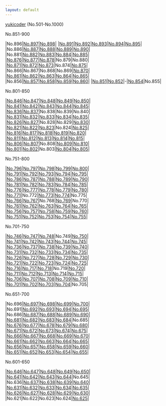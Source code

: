 ```yaml
---
layout: default
---
```

[yukicoder](https://yukicoder.me/) (No.501-No.1000)

No.851-900

|No.896|[No.897](yuk02/018/y0897.html)|[No.898](yuk02/018/y0898.html)|
|[No.891](yuk02/018/y0891.html)|[No.892](yuk02/018/y0892.html)|[No.893](yuk02/018/y0893.html)|[No.894](yuk02/018/y0894.html)|[No.895](yuk02/018/y0895.html)|
|No.886|[No.887](yuk02/018/y0887.html)|[No.888](yuk02/018/y0888.html)|[No.889](yuk02/018/y0889.html)|[No.890](yuk02/018/y0890.html)|
|No.881|[No.882](yuk02/018/y0882.html)|[No.883](yuk02/018/y0883.html)|[No.884](yuk02/018/y0884.html)|[No.885](yuk02/018/y0885.html)|
|[No.876](yuk02/018/y0876.html)|[No.877](yuk02/018/y0877.html)|[No.878](yuk02/018/y0878.html)|No.879|No.880|
|[No.871](yuk02/018/y0871.html)|[No.872](yuk02/018/y0872.html)|[No.873](yuk02/018/y0873.html)|No.874|[No.875](yuk02/018/y0875.html)|
|No.866|No.867|No.868|No.869|[No.870](yuk02/018/y0870.html)|
|[No.861](yuk02/018/y0861.html)|[No.862](yuk02/018/y0862.html)|[No.863](yuk02/018/y0863.html)|[No.864](yuk02/018/y0864.html)|[No.865](yuk02/018/y0865.html)|
|No.856|[No.857](yuk02/018/y0857.html)|[No.858](yuk02/018/y0858.html)|[No.859](yuk02/018/y0859.html)|[No.860](yuk02/018/y0860.html)|
|[No.851](yuk02/018/y0851.html)|[No.852](yuk02/018/y0852.html)|-|[No.854](yuk02/018/y0854.html)|No.855|

No.801-850

|[No.846](yuk02/017/y0846.html)|[No.847](yuk02/017/y0847.html)|[No.848](yuk02/017/y0848.html)|[No.849](yuk02/017/y0849.html)|[No.850](yuk02/017/y0850.html)|
|[No.841](yuk02/017/y0841.html)|[No.842](yuk02/017/y0842.html)|[No.843](yuk02/017/y0843.html)|[No.844](yuk02/017/y0844.html)|[No.845](yuk02/017/y0845.html)|
|[No.836](yuk02/017/y0836.html)|[No.837](yuk02/017/y0837.html)|No.838|No.839|No.840|
|[No.831](yuk02/017/y0831.html)|[No.832](yuk02/017/y0832.html)|[No.833](yuk02/017/y0833.html)|[No.834](yuk02/017/y0834.html)|[No.835](yuk02/017/y0835.html)|
|[No.826](yuk02/017/y0826.html)|[No.827](yuk02/017/y0827.html)|No.828|No.829|[No.830](yuk02/017/y0830.html)|
|[No.821](yuk02/017/y0821.html)|[No.822](yuk02/017/y0822.html)|[No.823](yuk02/017/y0823.html)|No.824|[No.825](yuk02/017/y0825.html)|
|[No.816](yuk02/017/y0816.html)|[No.817](yuk02/017/y0817.html)|[No.818](yuk02/017/y0818.html)|[No.819](yuk02/017/y0819.html)|[No.820](yuk02/017/y0820.html)|
|[No.811](yuk02/017/y0811.html)|[No.812](yuk02/017/y0812.html)|[No.813](yuk02/017/y0813.html)|[No.814](yuk02/017/y0814.html)|[No.815](yuk02/017/y0815.html)|
|[No.806](yuk02/017/y0806.html)|[No.807](yuk02/017/y0807.html)|No.808|[No.809](yuk02/017/y0809.html)|[No.810](yuk02/017/y0810.html)|
|[No.801](yuk02/017/y0801.html)|[No.802](yuk02/017/y0802.html)|No.803|[No.804](yuk02/017/y0804.html)|[No.805](yuk02/017/y0805.html)|

No.751-800

|[No.796](yuk02/016/y0796.html)|[No.797](yuk02/016/y0797.html)|[No.798](yuk02/016/y0798.html)|[No.799](yuk02/016/y0799.html)|[No.800](yuk02/016/y0800.html)|
|[No.791](yuk02/016/y0791.html)|[No.792](yuk02/016/y0792.html)|[No.793](yuk02/016/y0793.html)|[No.794](yuk02/016/y0794.html)|[No.795](yuk02/016/y0795.html)|
|[No.786](yuk02/016/y0786.html)|[No.787](yuk02/016/y0787.html)|[No.788](yuk02/016/y0788.html)|[No.789](yuk02/016/y0789.html)|[No.790](yuk02/016/y0790.html)|
|[No.781](yuk02/016/y0781.html)|[No.782](yuk02/016/y0782.html)|[No.783](yuk02/016/y0783.html)|[No.784](yuk02/016/y0784.html)|[No.785](yuk02/016/y0785.html)|
|[No.776](yuk02/016/y0776.html)|[No.777](yuk02/016/y0777.html)|[No.778](yuk02/016/y0778.html)|[No.779](yuk02/016/y0779.html)|[No.780](yuk02/016/y0780.html)|
|[No.771](yuk02/016/y0771.html)|No.772|[No.773](yuk02/016/y0773.html)|[No.774](yuk02/016/y0774.html)|No.775|
|[No.766](yuk02/016/y0766.html)|[No.767](yuk02/016/y0767.html)|No.768|[No.769](yuk02/016/y0769.html)|No.770|
|[No.761](yuk02/016/y0761.html)|[No.762](yuk02/016/y0762.html)|[No.763](yuk02/016/y0763.html)|[No.764](yuk02/016/y0764.html)|[No.765](yuk02/016/y0765.html)|
|[No.756](yuk02/016/y0756.html)|[No.757](yuk02/016/y0757.html)|[No.758](yuk02/016/y0758.html)|[No.759](yuk02/016/y0759.html)|[No.760](yuk02/016/y0760.html)|
|[No.751](yuk02/016/y0751.html)|[No.752](yuk02/016/y0752.html)|[No.753](yuk02/016/y0753.html)|[No.754](yuk02/016/y0754.html)|[No.755](yuk02/016/y0755.html)|

No.701-750

|[No.746](yuk02/015/y0746.html)|[No.747](yuk02/015/y0747.html)|[No.748](yuk02/015/y0748.html)|No.749|[No.750](yuk02/015/y0750.html)|
|[No.741](yuk02/015/y0741.html)|[No.742](yuk02/015/y0742.html)|[No.743](yuk02/015/y0743.html)|[No.744](yuk02/015/y0744.html)|[No.745](yuk02/015/y0745.html)|
|[No.736](yuk02/015/y0736.html)|[No.737](yuk02/015/y0737.html)|[No.738](yuk02/015/y0738.html)|[No.739](yuk02/015/y0739.html)|[No.740](yuk02/015/y0740.html)|
|[No.731](yuk02/015/y0731.html)|[No.732](yuk02/015/y0732.html)|[No.733](yuk02/015/y0733.html)|[No.734](yuk02/015/y0734.html)|[No.735](yuk02/015/y0735.html)|
|[No.726](yuk02/015/y0726.html)|[No.727](yuk02/015/y0727.html)|[No.728](yuk02/015/y0728.html)|[No.729](yuk02/015/y0729.html)|[No.730](yuk02/015/y0730.html)|
|[No.721](yuk02/015/y0721.html)|[No.722](yuk02/015/y0722.html)|[No.723](yuk02/015/y0723.html)|[No.724](yuk02/015/y0724.html)|[No.725](yuk02/015/y0725.html)|
|[No.716](yuk02/015/y0716.html)|[No.717](yuk02/015/y0717.html)|[No.718](yuk02/015/y0718.html)|No.719|[No.720](yuk02/015/y0720.html)|
|[No.711](yuk02/015/y0711.html)|[No.712](yuk02/015/y0712.html)|[No.713](yuk02/015/y0713.html)|[No.714](yuk02/015/y0714.html)|[No.715](yuk02/015/y0715.html)|
|[No.706](yuk02/015/y0706.html)|[No.707](yuk02/015/y0707.html)|[No.708](yuk02/015/y0708.html)|[No.709](yuk02/015/y0709.html)|[No.710](yuk02/015/y0710.html)|
|[No.701](yuk02/015/y0701.html)|[No.702](yuk02/015/y0702.html)|[No.703](yuk02/015/y0703.html)|[No.704](yuk02/015/y0704.html)|No.705|

No.651-700

|No.696|[No.697](yuk02/014/y0697.html)|[No.698](yuk02/014/y0698.html)|[No.699](yuk02/014/y0699.html)|[No.700](yuk02/014/y0700.html)|
|No.691|[No.692](yuk02/014/y0692.html)|[No.693](yuk02/014/y0693.html)|[No.694](yuk02/014/y0694.html)|[No.695](yuk02/014/y0695.html)|
|No.686|[No.687](yuk02/014/y0687.html)|[No.688](yuk02/014/y0688.html)|[No.689](yuk02/014/y0689.html)|[No.690](yuk02/014/y0690.html)|
|[No.681](yuk02/014/y0681.html)|[No.682](yuk02/014/y0682.html)|[No.683](yuk02/014/y0683.html)|[No.684](yuk02/014/y0684.html)|No.685|
|[No.676](yuk02/014/y0676.html)|[No.677](yuk02/014/y0677.html)|[No.678](yuk02/014/y0678.html)|[No.679](yuk02/014/y0679.html)|[No.680](yuk02/014/y0680.html)|
|[No.671](yuk02/014/y0671.html)|[No.672](yuk02/014/y0672.html)|[No.673](yuk02/014/y0673.html)|[No.674](yuk02/014/y0674.html)|[No.675](yuk02/014/y0675.html)|
|[No.666](yuk02/014/y0666.html)|[No.667](yuk02/014/y0667.html)|[No.668](yuk02/014/y0668.html)|[No.669](yuk02/014/y0669.html)|[No.670](yuk02/014/y0670.html)|
|[No.661](yuk02/014/y0661.html)|[No.662](yuk02/014/y0662.html)|[No.663](yuk02/014/y0663.html)|[No.664](yuk02/014/y0664.html)|[No.665](yuk02/014/y0665.html)|
|[No.656](yuk02/014/y0656.html)|[No.657](yuk02/014/y0657.html)|[No.658](yuk02/014/y0658.html)|[No.659](yuk02/014/y0659.html)|[No.660](yuk02/014/y0660.html)|
|[No.651](yuk02/014/y0651.html)|[No.652](yuk02/014/y0652.html)|[No.653](yuk02/014/y0653.html)|[No.654](yuk02/014/y0654.html)|[No.655](yuk02/014/y0655.html)|

No.601-650

|[No.646](yuk02/013/y0646.html)|[No.647](yuk02/013/y0647.html)|[No.648](yuk02/013/y0648.html)|[No.649](yuk02/013/y0649.html)|[No.650](yuk02/013/y0650.html)|
|[No.641](yuk02/013/y0641.html)|[No.642](yuk02/013/y0642.html)|[No.643](yuk02/013/y0643.html)|[No.644](yuk02/013/y0644.html)|No.645|
|No.636|[No.637](yuk02/013/y0637.html)|[No.638](yuk02/013/y0638.html)|[No.639](yuk02/013/y0639.html)|[No.640](yuk02/013/y0640.html)|
|[No.631](yuk02/013/y0631.html)|[No.632](yuk02/013/y0632.html)|[No.633](yuk02/013/y0633.html)|[No.634](yuk02/013/y0634.html)|[No.635](yuk02/013/y0635.html)|
|[No.626](yuk02/013/y0626.html)|[No.627](yuk02/013/y0627.html)|[No.628](yuk02/013/y0628.html)|[No.629](yuk02/013/y0629.html)|[No.630](yuk02/013/y0630.html)|
|No.621|No.622|No.623|No.624|[No.625](yuk02/013/y0625.html)|
